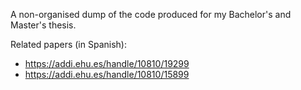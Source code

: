 A non-organised dump of the code produced for my Bachelor's and Master's thesis.

Related papers (in Spanish):
- https://addi.ehu.es/handle/10810/19299
- https://addi.ehu.es/handle/10810/15899
